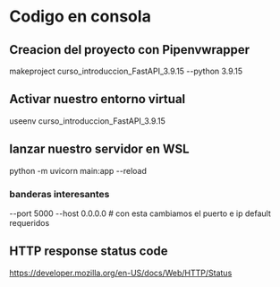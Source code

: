 # Codigo en consola
## Creacion del proyecto con Pipenvwrapper
makeproject curso_introduccion_FastAPI_3.9.15 --python 3.9.15

## Activar nuestro entorno virtual
useenv curso_introduccion_FastAPI_3.9.15

## lanzar nuestro servidor en WSL
python -m uvicorn main:app --reload
### banderas interesantes
--port 5000 --host 0.0.0.0 # con esta cambiamos el puerto e ip default requeridos


## HTTP response status code
https://developer.mozilla.org/en-US/docs/Web/HTTP/Status

